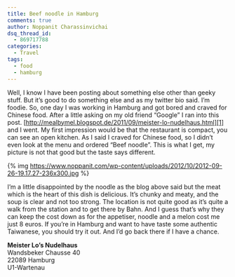 ```yaml
---
title: Beef noodle in Hamburg
comments: true
author: Noppanit Charassinvichai
dsq_thread_id:
  - 869717788
categories:
  - Travel
tags:
  - food
  - hamburg
---
```

Well, I know I have been posting about something else other than geeky stuff. But it&#8217;s good to do something else and as my twitter bio said. I&#8217;m foodie. So, one day I was working in Hamburg and got bored and craved for Chinese food. After a little asking on my old friend &#8220;Google&#8221; I ran into this post. [http://mealbymel.blogspot.de/2011/09/meister-lo-nudelhaus.html][1] and I went. My first impression would be that the restaurant is compact, you can see an open kitchen. As I said I craved for Chinese food, so I didn&#8217;t even look at the menu and ordered &#8220;Beef noodle&#8221;. This is what I get, my picture is not that good but the taste says different. 

{% img https://www.noppanit.com/wp-content/uploads/2012/10/2012-09-26-19.17.27-236x300.jpg %}

I&#8217;m a little disappointed by the noodle as the blog above said but the meat which is the heart of this dish is delicious. It&#8217;s chunky and meaty, and the soup is clear and not too strong. The location is not quite good as it&#8217;s quite a walk from the station and to get there by Bahn. And I guess that&#8217;s why they can keep the cost down as for the appetiser, noodle and a melon cost me just 8 euros. If you&#8217;re in Hamburg and want to have taste some authentic Taiwanese, you should try it out. And I&#8217;d go back there if I have a chance. 

**Meister Lo&#8217;s Nudelhaus**  
Wandsbeker Chausse 40  
22089 Hamburg  
U1-Wartenau

 [1]: http://mealbymel.blogspot.de/2011/09/meister-lo-nudelhaus.html "Meister-lo-Nudelhaus"
